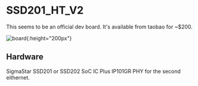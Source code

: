 # SSD201_HT_V2

This seems to be an official dev board. It's available from taobao for ~$200.

![board](board){:height="200px"}

## Hardware

SigmaStar SSD201 or SSD202 SoC
IC Plus IP101GR PHY for the second eithernet.
